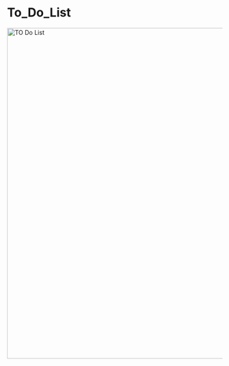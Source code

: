 # To_Do_List
<img width="772" alt="TO Do List" src="https://github.com/KhushbuPareek7/To_Do_List/assets/116063472/231d18e8-0692-4ff4-9086-4eb1706a43c9">
